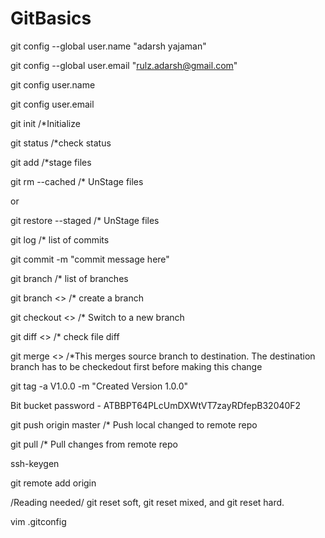 # GitBasics

git config --global user.name "adarsh yajaman"

git config --global user.email "rulz.adarsh@gmail.com"

git config user.name

git config user.email

git init  /*Initialize 

git status /*check status

git add <fileName> /*stage files

git rm --cached <fileName> /* UnStage files

or

git restore --staged <filename> /* UnStage files

git log /* list of commits

git commit -m "commit message here" 

git branch /* list of branches

git branch <<branchName>> /* create a branch

git checkout <<branchName>> /* Switch to a new branch

git diff <<fileName>> /* check file diff

git merge <<sourceBranchName>> /*This merges source branch to destination. The destination branch has to be checkedout first before making this change

git tag -a V1.0.0 -m "Created Version 1.0.0"


Bit bucket password - ATBBPT64PLcUmDXWtVT7zayRDfepB32040F2

git push origin master /* Push local changed to remote repo

git pull /* Pull changes from remote repo

ssh-keygen

git remote add origin <remote repo URL>

/Reading needed/
git reset soft, git reset mixed, and git reset hard.  

vim .gitconfig
